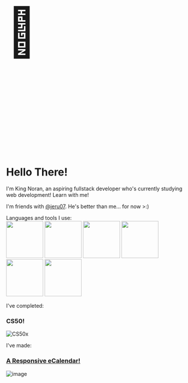 <svg fill="none" viewBox="0 0 400 400" width="400" height="400" xmlns="http://www.w3.org/2000/svg">
    <foreignObject width="100%" height="100%">
        <div xmlns="http://www.w3.org/1999/xhtml">
            <style>
              .wave {
              animation-name: wave-animation;  /* Name of @keyframes element below */
              animation-duration: .75s;  /* Wave speed */
              animation-iteration-count: infinite;
              animation-timing-function: linear;
              animation-play-state: paused;
              transform-origin: 70% 70%;  /* Pivot from bottom-left palm */
              display: inline-block;
              font-size: 8rem;
            }
            .wave:hover {
              animation-play-state: running; /* Play animation on mouse hover */
            }
            @keyframes wave-animation {
              0% { transform: rotate( 0deg ) }
              25% { transform: rotate( -10deg ) }
              75% { transform: rotate( 12deg ) }
              100% { transform: rotate( 0deg ) }
            }
            </style>
            <span class="wave">👋</span>
        </div>
    </foreignObject>
</svg>

# Hello There! 

I'm King Noran, an aspiring fullstack developer who's currently studying web development! Learn with me!



I'm friends with [@jeru07](https://github.com/jeru7). He's better than me... for now >:)

Languages and tools I use:
<br>
<img width="100" height="100" src="https://github.com/KingNoran/KingNoran/assets/108130291/9ef8804c-1803-4bff-a3b2-60302801370c" >
<img width="100" height="100" src="https://github.com/KingNoran/KingNoran/assets/108130291/85fb7cb9-f50a-4c14-9795-390a8932f060" >
<img width="100" height="100" src="https://github.com/KingNoran/KingNoran/assets/108130291/49180952-a1c8-47fd-b892-3ada94a84e6b" >
<img width="100" height="100" src="https://github.com/KingNoran/KingNoran/assets/108130291/2aea6779-9c50-41d3-97ec-965c394e98d4" >
<img width="100" height="100" src="https://github.com/KingNoran/KingNoran/assets/108130291/2eda48ea-1fc0-4ff5-8b9d-e44af7d88ffa" >
<img width="100" height="100" src="https://github.com/KingNoran/KingNoran/assets/108130291/51ce0f46-7539-424b-a8c9-fbf6b093b0eb" >






I've completed:

### CS50!
![CS50x](https://github.com/KingNoran/KingNoran/assets/108130291/4e89b302-959e-47d7-90d0-3669d04c92dd)

I've made:

### [A Responsive eCalendar!](https://kingnoran.github.io/eCalendar/)
![image](https://github.com/KingNoran/KingNoran/assets/108130291/8c43ed51-ac59-48c7-b43e-fbef63c7d54b)

